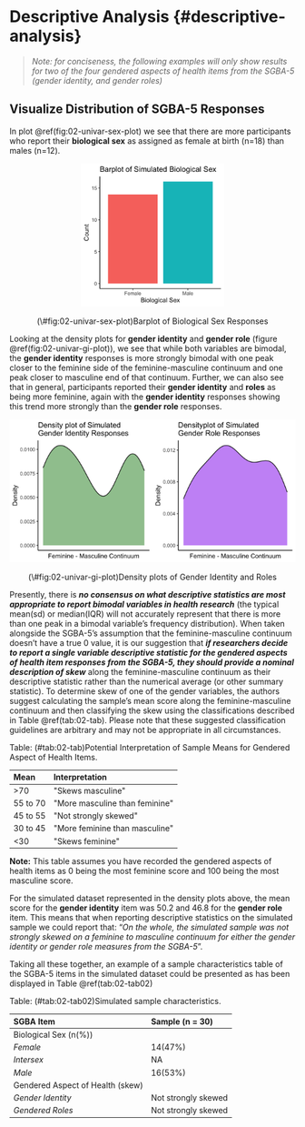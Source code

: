# Descriptive Analysis {#descriptive-analysis}



> *Note: for conciseness, the following examples will only show results for two of the four gendered aspects of health items from the SGBA-5 (gender identity, and gender roles)*


## Visualize Distribution of SGBA-5 Responses

In plot \@ref(fig:02-univar-sex-plot) we see that there are more participants who report their **biological sex** as assigned as female at birth (n=18) than males (n=12). 

<div class="figure" style="text-align: center">
<img src="02-descriptive-analysis_files/figure-html/02-univar-sex-plot-1.png" alt="Barplot of Biological Sex Responses" width="50%" />
<p class="caption">(\#fig:02-univar-sex-plot)Barplot of Biological Sex Responses</p>
</div>

Looking at the density plots for **gender identity** and **gender role** (figure \@ref(fig:02-univar-gi-plot)), we see that while both variables are bimodal, the **gender identity** responses is more strongly bimodal with one peak closer to the feminine side of the feminine-masculine continuum and one peak closer to masculine end of that continuum. Further, we can also see that in general, participants reported their **gender identity** and **roles** as being more feminine, again with the **gender identity** responses showing this trend more strongly than the **gender role** responses.  

<div class="figure" style="text-align: center">
<img src="02-descriptive-analysis_files/figure-html/02-univar-gi-plot-1.png" alt="Density plots of Gender Identity and Roles" width="50%" /><img src="02-descriptive-analysis_files/figure-html/02-univar-gi-plot-2.png" alt="Density plots of Gender Identity and Roles" width="50%" />
<p class="caption">(\#fig:02-univar-gi-plot)Density plots of Gender Identity and Roles</p>
</div>

Presently, there is _**no consensus on what descriptive statistics are most appropriate to report bimodal variables in health research**_ (the typical mean(sd) or median(IQR) will not accurately represent that there is more than one peak in a bimodal variable’s frequency distribution). When taken alongside the SGBA-5’s assumption that the feminine-masculine continuum doesn’t have a true 0 value, it is our suggestion that _**if researchers decide to report a
single variable descriptive statistic for the gendered aspects of health item responses from the SGBA-5, they should provide a nominal description of skew**_ along the feminine-masculine continuum as their descriptive statistic rather than the numerical average (or other summary statistic). To determine skew of one of the gender variables, the authors suggest calculating the sample’s mean score along the feminine-masculine continuum and then classifying the skew using the classifications described in Table \@ref(tab:02-tab). Please note that these suggested classification guidelines are arbitrary and may not be appropriate in all circumstances.   


Table: (\#tab:02-tab)Potential Interpretation of Sample Means for Gendered Aspect of Health Items.

|Mean     |Interpretation                 |
|:--------|:------------------------------|
|>70      |"Skews masculine"              |
|55 to 70 |"More masculine than feminine" |
|45 to 55 |"Not strongly skewed"          |
|30 to 45 |"More feminine than masculine" |
|<30      |"Skews feminine"               |

__Note:__
This table assumes you have recorded the gendered aspects of health items as 0 being the most feminine score and 100 being the most masculine score.

For the simulated dataset represented in the density plots above, the mean score for the **gender identity** item was 50.2 and 46.8 for the **gender role** item. This means that when reporting descriptive statistics on the simulated sample we could report that: “*On the whole, the simulated
sample was not strongly skewed on a feminine to masculine continuum for either the gender identity or gender role measures from the SGBA-5*”. 

Taking all these together, an example of a sample characteristics table of the SGBA-5 items in the simulated dataset could be presented as has been displayed in Table \@ref(tab:02-tab02)


Table: (\#tab:02-tab02)Simulated sample characteristics.

|SGBA Item                        |Sample (n = 30)     |
|:--------------------------------|:-------------------|
|Biological Sex (n(%))            |                    |
|<i>Female</i>                    |14(47%)             |
|<i>Intersex</i>                  |NA                  |
|<i>Male</i>                      |16(53%)             |
|Gendered Aspect of Health (skew) |                    |
|<i>Gender Identity</i>           |Not strongly skewed |
|<i>Gendered Roles</i>            |Not strongly skewed |
